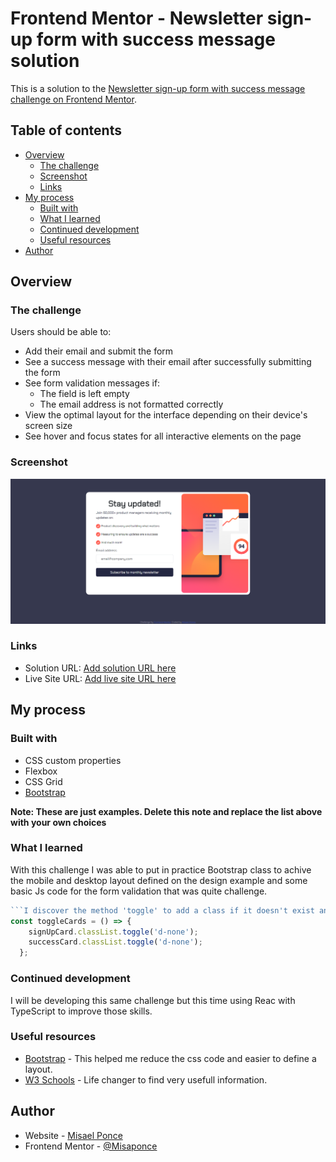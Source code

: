 # Frontend Mentor - Newsletter sign-up form with success message solution

This is a solution to the [Newsletter sign-up form with success message challenge on Frontend Mentor](https://www.frontendmentor.io/challenges/newsletter-signup-form-with-success-message-3FC1AZbNrv). 

## Table of contents

- [Overview](#overview)
  - [The challenge](#the-challenge)
  - [Screenshot](#screenshot)
  - [Links](#links)
- [My process](#my-process)
  - [Built with](#built-with)
  - [What I learned](#what-i-learned)
  - [Continued development](#continued-development)
  - [Useful resources](#useful-resources)
- [Author](#author)

## Overview

### The challenge

Users should be able to:

- Add their email and submit the form
- See a success message with their email after successfully submitting the form
- See form validation messages if:
  - The field is left empty
  - The email address is not formatted correctly
- View the optimal layout for the interface depending on their device's screen size
- See hover and focus states for all interactive elements on the page

### Screenshot

![](./assets/images/screenshot.png)


### Links

- Solution URL: [Add solution URL here](https://your-solution-url.com)
- Live Site URL: [Add live site URL here](https://your-live-site-url.com)

## My process

### Built with

- CSS custom properties
- Flexbox
- CSS Grid
- [Bootstrap](https://getbootstrap.com/)

**Note: These are just examples. Delete this note and replace the list above with your own choices**

### What I learned

With this challenge I was able to put in practice Bootstrap class to achive the mobile and desktop layout defined on the design example and some basic Js code for the form validation that was quite challenge.


```js
```I discover the method 'toggle' to add a class if it doesn't exist and removes it if it does very usefull```
const toggleCards = () => {
    signUpCard.classList.toggle('d-none');
    successCard.classList.toggle('d-none');
  };
```

### Continued development

I will be developing this same challenge but this time using Reac with TypeScript to improve those skills.

### Useful resources

- [Bootstrap](https://getbootstrap.com/) - This helped me reduce the css code and easier to define a layout. 
- [W3 Schools](https://www.w3schools.com/) - Life changer to find very usefull information.


## Author

- Website - [Misael Ponce](https://portofolio-misaponce.vercel.app/)
- Frontend Mentor - [@Misaponce](https://www.frontendmentor.io/profile/Misaponce)

